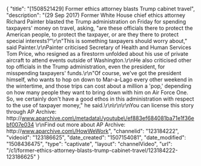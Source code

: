 {
    "title": "[1508521429] Former ethics attorney blasts Trump cabinet travel",
    "description": "(29 Sep 2017) Former White House chief ethics attorney Richard Painter blasted the Trump administration on Friday for spending taxpayers' money on travel, asking, \"are these officials there to protect the American people, to protect the taxpayer, or are they there to protect special interests?\"\r\n\"This is something taxpayers should worry about,\" said Painter.\r\nPainter criticised Secretary of Health and Human Services Tom Price, who resigned as a firestorm unfolded about his use of private aircraft to attend events outside of Washington.\r\nHe also criticised other top officials in the Trump administration, even the president, for misspending taxpayers' funds.\r\n\"Of course, we've got the president himself, who wants to hop on down to Mar-a-Lago every other weekend in the wintertime, and those trips can cost about a million a 'pop,' depending on how many people they want to bring down with him on Air Force One. So, we certainly don't have a good ethos in this administration with respect to the use of taxpayer money,\" he said.\r\n\r\n\r\nYou can license this story through AP Archive: http:\/\/www.aparchive.com\/metadata\/youtube\/ef883ef684081ba71e1f36ebf007e034 \r\nFind out more about AP Archive: http:\/\/www.aparchive.com\/HowWeWork",
    "channelid": "123184222",
    "videoid": "123186625",
    "date_created": "1507154081",
    "date_modified": "1508436475",
    "type": "captivate",
    "layout": "channelVideo",
    "url": "\/c1\/former-ethics-attorney-blasts-trump-cabinet-travel\/123184222-123186625"
}